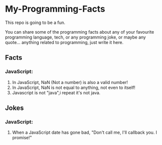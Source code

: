# My-Programming-Facts

This repo is going to be a fun.

You can share some of the programming facts about any of your favourite programming language, tech, or any programming joke, or maybe any quote... anything related to programming, just write it here.

## Facts

### JavaScript: 
  1. In JavaScript, NaN (Not a number) is also a valid number!
  2. In JavaScript, NaN is not equal to anything, not even to itself!
  3. Javascript is not "java",i repeat it's not java.
  
  
## Jokes

### JavaScript:
  1. When a JavaScript date has gone bad, "Don't call me, I'll callback you. I promise!"
  
